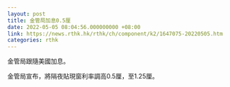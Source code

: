 ```yaml
---
layout: post
title: 金管局加息0.5厘
date: 2022-05-05 08:04:56.000000000 +08:00
link: https://news.rthk.hk/rthk/ch/component/k2/1647075-20220505.htm
categories: rthk
---
```


金管局跟隨美國加息。

金管局宣布，將隔夜貼現窗利率調高0.5厘，至1.25厘。
